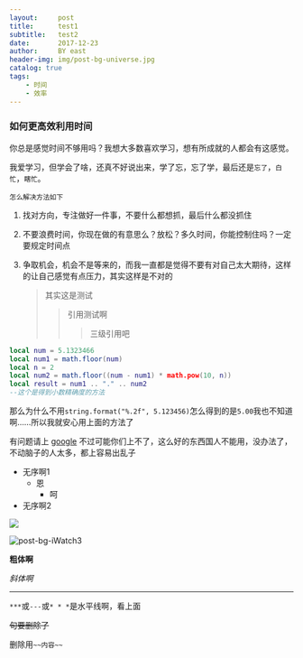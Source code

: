 ```yaml
---
layout:     post
title:      test1
subtitle:   test2
date:       2017-12-23
author:     BY east
header-img: img/post-bg-universe.jpg
catalog: true
tags:
    - 时间
    - 效率
---
```


### 如何更高效利用时间

你总是感觉时间不够用吗？我想大多数喜欢学习，想有所成就的人都会有这感觉。

我爱学习，但学会了啥，还真不好说出来，学了忘，忘了学，最后还是`忘了`，`白忙`，`瞎忙`。

```
怎么解决方法如下
```

1. 找对方向，专注做好一件事，不要什么都想抓，最后什么都没抓住

2. 不要浪费时间，你现在做的有意思么？放松？多久时间，你能控制住吗？一定要规定时间点

3. 争取机会，机会不是等来的，而我一直都是觉得不要有对自己太大期待，这样的让自己感觉有点压力，其实这样是不对的

   > 其实这是测试
   >
   > > 引用测试啊
   > >
   > > > 三级引用吧



```lua
local num = 5.1323466
local num1 = math.floor(num)
local n = 2
local num2 = math.floor((num - num1) * math.pow(10, n))
local result = num1 .. "." .. num2
--这个是得到小数精确度的方法
```

那么为什么不用`string.format("%.2f", 5.123456)`怎么得到的是`5.00`我也不知道啊……所以我就安心用上面的方法了



有问题请上 [google](http://google.com) 不过可能你们上不了，这么好的东西国人不能用，没办法了，不动脑子的人太多，都上容易出乱子

* 无序啊1
  + 恩
    - 呵
* 无序啊2

[![](http://upload-images.jianshu.io/upload_images/2178672-45ddcd27e2f858a1.jpg?imageMogr2/auto-orient/strip%7CimageView2/2/w/1240)](https://www.google.com)

![post-bg-iWatch3](img/post-bg-universe.jpg)



**粗体啊**

*斜体啊*

***

`***`或`---`或`* * *`是水平线啊，看上面

~~句要删除了~~

删除用`~~内容~~`





